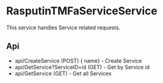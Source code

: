 # RasputinTMFaServiceService

This service handles Service related requests.

## Api

- api/CreateService  (POST) { name} - Create Service
- api/GetService?ServiceID=id (GET) - Get by Service id
- api/GetService (GET) - Get all Services
